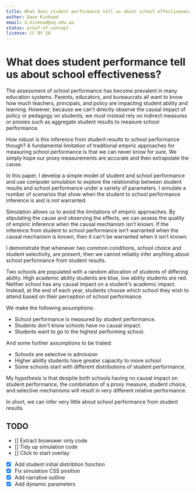 ```yaml
---
title: What does student performance tell us about school effectiveness?
author: Dave Kinkead
email: d.kinkead@uq.edu.au
status: proof-of-concept
license: CC BY SA
---
```


# What does student performance tell us about school effectiveness?

The assessment of school performance has become prevalent in many education systems.  Parents, educators, and bureaucrats all want to know how much teachers, principals, and policy are impacting student ability and learning.  However, because we can’t directly observe the causal impact of policy or pedagogy on students, we must instead rely on indirect measures or proxies such as aggregate student results to measure school performance.

How robust is this inference from student results to school performance though?  A fundamental limitation of traditional empiric approaches for measuring school performance is that we can never know for sure.  We simply hope our proxy measurements are accurate and then extrapolate the cause.

In this paper, I develop a simple model of student and school performance and use computer simulation to explore the relationship between student results and school performance under a variety of parameters.  I simulate a number of scenarios that show when the student to school performance inference is and is not warranted.

Simulation allows us to avoid the limitations of empiric approaches.  By stipulating the cause and observing the effects, we can assess the quality of empiric inference when the causal mechanism isn’t known.  If the inference from student to school performance isn’t warranted when the causal mechanism is known, then it can’t be warranted when it isn’t known.

I demonstrate that whenever two common conditions, school choice and student selectivity, are present, then we cannot reliably infer anything about school performance from student results.

Two schools are populated with a random allocation of students of differing ability. High academic ability students are blue, low ability students are red.  Neither school has any causal impact on a student's academic impact. Instead, at the end of each year, students choose which school they wish to attend based on their perception of school performance. 

We make the following assumptions:

  - School performance is measured by student performance.
  - Students don't know schools have no causal impact.
  - Students want to go to the highest performing school.

And some further assumptions to be trialed:

  - Schools are selective in admission
  - Higher ability students have greater capacity to move school
  - Some schools start with different distributions of student performance.

My hypothesis is that desipite both schools having no causal impact on student performance, the combination of a proxy measure, student choice, and selective mechanisms will result in very different relative performance.

In short, we can infer very little about school performance from student results.

## TODO

  - [] Extract browswer only code
  - [] Tidy up simulation code
  - [] Click to start overlay
  - [x] Add student initial distribtion function
  - [x] Fix simulation CSS position
  - [x] Add narrative outline
  - [x] Add dynamic parameters